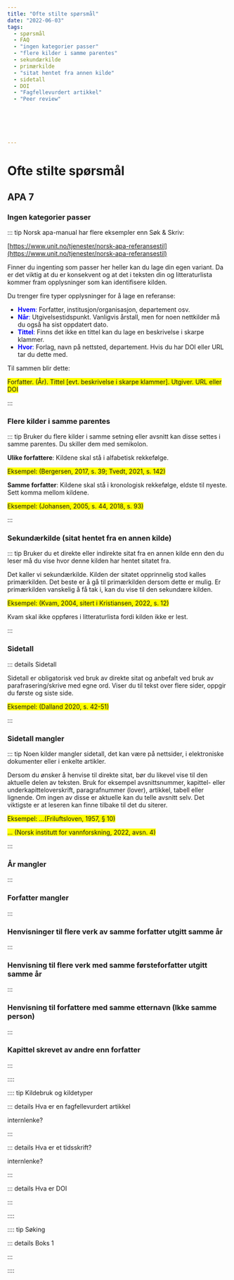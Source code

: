 ```yaml
---
title: "Ofte stilte spørsmål"
date: "2022-06-03"
tags:
  - spørsmål
  - FAQ
  - "ingen kategorier passer"
  - "flere kilder i samme parentes"
  - sekundærkilde
  - primærkilde
  - "sitat hentet fra annen kilde"
  - sidetall
  - DOI
  - "Fagfellevurdert artikkel"
  - "Peer review"






---
```


# Ofte stilte spørsmål 



 ## APA 7

### Ingen kategorier passer

::: tip Norsk apa-manual har flere eksempler enn Søk & Skriv:

 [https://www.unit.no/tjenester/norsk-apa-referansestil](https://www.unit.no/tjenester/norsk-apa-referansestil)



Finner du ingenting som passer her heller kan du lage din egen variant. Da er det viktig at du er konsekvent og at det i teksten din og litteraturlista kommer fram opplysninger som kan identifisere kilden.


Du trenger fire typer opplysninger for å lage en referanse:
+	<span style="color:blue">**Hvem**:</span> Forfatter, institusjon/organisasjon, departement osv. 
+	<span style="color:blue">**Når**:</span> Utgivelsestidspunkt. Vanligvis årstall, men for noen nettkilder må du også ha sist oppdatert dato.
+	<span style="color:blue">**Tittel**:</span> Finns det ikke en tittel kan du lage en beskrivelse i skarpe klammer.
+	<span style="color:blue">**Hvor**:</span> Forlag, navn på nettsted, departement. Hvis du har DOI eller URL tar du dette med.




Til sammen blir dette:

<span style="background-color:yellow">Forfatter. (År). Tittel [evt. beskrivelse i skarpe klammer]. Utgiver. URL eller DOI</span>



:::

### Flere kilder i samme parentes

::: tip Bruker du flere kilder i samme setning eller avsnitt kan disse settes i samme parentes. Du skiller dem med semikolon.

**Ulike forfattere**:
Kildene skal stå i alfabetisk rekkefølge.

<span style="background-color:yellow">Eksempel: (Bergersen, 2017, s. 39; Tvedt, 2021, s. 142)</span>

**Samme forfatter**:
Kildene skal stå i kronologisk rekkefølge, eldste til nyeste. Sett komma mellom kildene.

<span style="background-color:yellow">Eksempel: (Johansen, 2005, s. 44, 2018, s. 93)</span>


:::
 

### Sekundærkilde (sitat hentet fra en annen kilde)

::: tip Bruker du et direkte eller indirekte sitat fra en annen kilde enn den du leser må du vise hvor denne kilden har hentet sitatet fra. 

Det kaller vi sekundærkilde. Kilden der sitatet opprinnelig stod kalles primærkilden. Det beste er å gå til primærkilden dersom dette er mulig. Er primærkilden vanskelig å få tak i, kan du vise til den sekundære kilden.

<span style="background-color:yellow">Eksempel: (Kvam, 2004, sitert i Kristiansen, 2022, s. 12)</span>

Kvam skal ikke oppføres i litteraturlista fordi kilden ikke er lest.
  
:::


### Sidetall

::: details Sidetall 

Sidetall er obligatorisk ved bruk av direkte sitat og anbefalt ved bruk av parafrasering/skrive med egne ord. Viser du til tekst over flere sider, oppgir du første og siste side.

<span style="background-color:yellow">Eksempel: (Dalland 2020, s. 42-51)</span>


:::  


### Sidetall mangler

::: tip Noen kilder mangler sidetall, det kan være på nettsider, i elektroniske dokumenter eller i enkelte artikler. 

Dersom du ønsker å henvise til direkte sitat, bør du likevel vise til den aktuelle delen av teksten. 
Bruk for eksempel avsnittsnummer, kapittel- eller underkapitteloverskrift, paragrafnummer (lover), artikkel, tabell eller lignende. Om ingen av disse er aktuelle kan du telle avsnitt selv. Det viktigste er at leseren kan finne tilbake til det du siterer.


<span style="background-color:yellow">Eksempel: 
...(Friluftsloven, 1957, § 10)</span>

<span style="background-color:yellow">... (Norsk institutt for vannforskning, 2022, avsn. 4)</span>


:::

###  År mangler

:::

###  Forfatter mangler

:::

###  Henvisninger til flere verk av samme forfatter utgitt samme år 

:::

###  Henvisning til flere verk med samme førsteforfatter utgitt samme år 

:::

###  Henvisning til forfattere med samme etternavn (Ikke samme person)

:::

###  Kapittel skrevet av andre enn forfatter 

:::



::::


:::: tip Kildebruk og kildetyper

::: details Hva er en fagfellevurdert artikkel

internlenke?

:::

::: details Hva er et tidsskrift?

internlenke?

:::

::: details Hva er DOI

:::

::::

:::: tip Søking

::: details Boks 1

:::

::::








